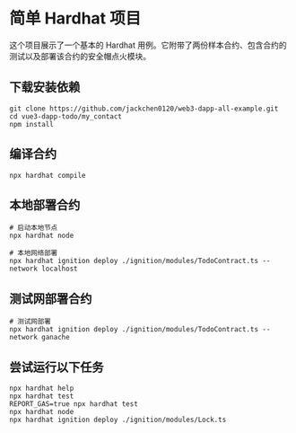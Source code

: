 # 简单 Hardhat 项目

这个项目展示了一个基本的 Hardhat 用例。它附带了两份样本合约、包含合约的测试以及部署该合约的安全帽点火模块。

## 下载安装依赖

```shell
git clone https://github.com/jackchen0120/web3-dapp-all-example.git
cd vue3-dapp-todo/my_contact
npm install
```

## 编译合约

```shell
npx hardhat compile
```

## 本地部署合约

```shell
# 启动本地节点
npx hardhat node

# 本地网络部署
npx hardhat ignition deploy ./ignition/modules/TodoContract.ts --network localhost
```

## 测试网部署合约

```shell
# 测试网部署
npx hardhat ignition deploy ./ignition/modules/TodoContract.ts --network ganache
```

## 尝试运行以下任务

```shell
npx hardhat help
npx hardhat test
REPORT_GAS=true npx hardhat test
npx hardhat node
npx hardhat ignition deploy ./ignition/modules/Lock.ts
```
